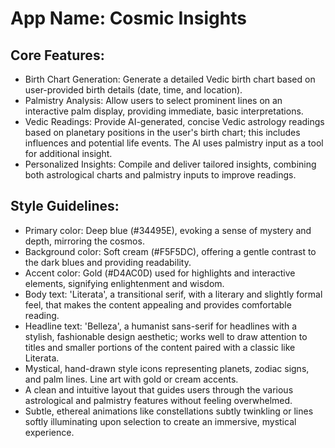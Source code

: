 # **App Name**: Cosmic Insights

## Core Features:

- Birth Chart Generation: Generate a detailed Vedic birth chart based on user-provided birth details (date, time, and location).
- Palmistry Analysis: Allow users to select prominent lines on an interactive palm display, providing immediate, basic interpretations.
- Vedic Readings: Provide AI-generated, concise Vedic astrology readings based on planetary positions in the user's birth chart; this includes influences and potential life events. The AI uses palmistry input as a tool for additional insight.
- Personalized Insights: Compile and deliver tailored insights, combining both astrological charts and palmistry inputs to improve readings.

## Style Guidelines:

- Primary color: Deep blue (#34495E), evoking a sense of mystery and depth, mirroring the cosmos.
- Background color: Soft cream (#F5F5DC), offering a gentle contrast to the dark blues and providing readability.
- Accent color: Gold (#D4AC0D) used for highlights and interactive elements, signifying enlightenment and wisdom.
- Body text: 'Literata', a transitional serif, with a literary and slightly formal feel, that makes the content appealing and provides comfortable reading.
- Headline text: 'Belleza', a humanist sans-serif for headlines with a stylish, fashionable design aesthetic; works well to draw attention to titles and smaller portions of the content paired with a classic like Literata.
- Mystical, hand-drawn style icons representing planets, zodiac signs, and palm lines. Line art with gold or cream accents.
- A clean and intuitive layout that guides users through the various astrological and palmistry features without feeling overwhelmed.
- Subtle, ethereal animations like constellations subtly twinkling or lines softly illuminating upon selection to create an immersive, mystical experience.